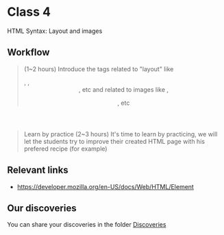 # Class 4

HTML Syntax: Layout and images

## Workflow

> <Layout Tags> (1~2 hours)
Introduce the tags related to "layout" like <div>, <span>, <header>, etc and related to images like <img>, <figure>, etc

> Learn by practice (2~3 hours)
It's time to learn by practicing, we will let the students try to improve their created HTML page with his prefered recipe (for example)

## Relevant links

- https://developer.mozilla.org/en-US/docs/Web/HTML/Element

## Our discoveries

You can share your discoveries in the folder [Discoveries](https://github.com/felipez3r0/openclasses/Examples/Classes/Class04/Discoveries)
